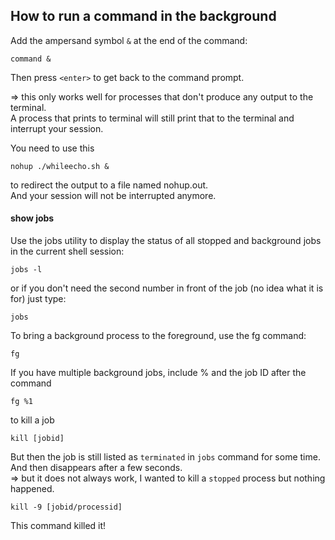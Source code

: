 How to run a command in the background
--------------------------------------

Add the ampersand symbol `&` at the end of the command:
```
command &
```
Then press `<enter>` to get back to the command prompt.

=> this only works well for processes that don't produce any output to the terminal.\
A process that prints to terminal will still print that to the terminal and interrupt your session.

You need to use this
```
nohup ./whileecho.sh &
```
to redirect the output to a file named nohup.out.\
And your session will not be interrupted anymore.

#### show jobs

Use the jobs utility to display the status of all stopped and background jobs in the current shell session:
```
jobs -l
```
or if you don't need the second number in front of the job (no idea what it is for) just type:
```
jobs
```

To bring a background process to the foreground, use the fg command:
```
fg
```
If you have multiple background jobs, include % and the job ID after the command
```
fg %1
```

to kill a job
```
kill [jobid]
```
But then the job is still listed as `terminated` in `jobs` command for some time.\
And then disappears after a few seconds.\
=> but it does not always work, I wanted to kill a `stopped` process but nothing happened.
```
kill -9 [jobid/processid]
```
This command killed it!

